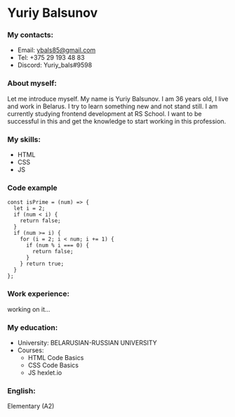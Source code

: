 # **Yuriy Balsunov**

### **My contacts:**
* Email: ybals85@gmail.com
* Tel: +375 29 193 48 83
* Discord: Yuriy_bals#9598
### **About myself:**

Let me introduce myself. 
My name is Yuriy Balsunov. I am 36 years old, I live and work in Belarus. I try to learn something new and not stand still. I am currently studying frontend development at RS School. I want to be successful in this and get the knowledge to start working in this profession.

### **My skills:**

* HTML 
* CSS
* JS

### **Code example**

``` 
const isPrime = (num) => {
  let i = 2;
  if (num < i) {
    return false;
  }
  if (num >= i) {
    for (i = 2; i < num; i += 1) {
      if (num % i === 0) {
        return false;
      }
    } return true;
  }
};
```
### **Work experience:**

working on it...
### **My education:**

* University: BELARUSIAN-RUSSIAN UNIVERSITY
* Courses: 
    * HTML Code Basics 
    * CSS  Code Basics
    * JS   hexlet.io
### **English:**

Elementary (A2)




